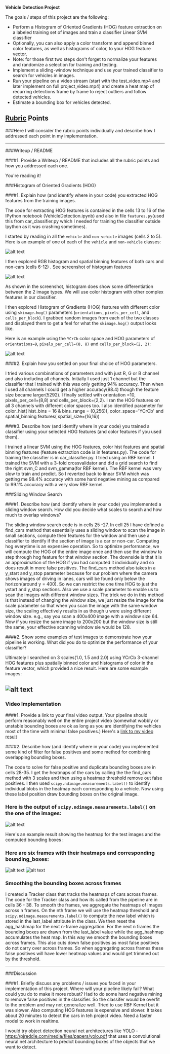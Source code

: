 
**Vehicle Detection Project**

The goals / steps of this project are the following:

* Perform a Histogram of Oriented Gradients (HOG) feature extraction on a labeled training set of images and train a classifier Linear SVM classifier
* Optionally, you can also apply a color transform and append binned color features, as well as histograms of color, to your HOG feature vector. 
* Note: for those first two steps don't forget to normalize your features and randomize a selection for training and testing.
* Implement a sliding-window technique and use your trained classifier to search for vehicles in images.
* Run your pipeline on a video stream (start with the test_video.mp4 and later implement on full project_video.mp4) and create a heat map of recurring detections frame by frame to reject outliers and follow detected vehicles.
* Estimate a bounding box for vehicles detected.

[//]: # (Image References)
[image1]: ./examples/car_not_car.png
[image2]: ./examples/HOG_example.png
[image3]: ./examples/RGB_histogram.png
[image4]: ./examples/bboxes.png
[image5]: ./examples/labels_map.png
[image6]: ./examples/output_bboxes.png
[image7]: ./examples/output_bboxes_and_heatmap1.png
[image8]: ./examples/output_bboxes_and_heatmap2.png
[video1]: ./project_video.mp4

## [Rubric](https://review.udacity.com/#!/rubrics/513/view) Points
###Here I will consider the rubric points individually and describe how I addressed each point in my implementation.  

---
###Writeup / README

####1. Provide a Writeup / README that includes all the rubric points and how you addressed each one.    

You're reading it!

###Histogram of Oriented Gradients (HOG)

####1. Explain how (and identify where in your code) you extracted HOG features from the training images.

The code for extracting HOG features is contained in the cells 13 to 16 of the IPython notebook (VehicleDetection.ipynb) and also in file  `features.py`(used this from car_classifier.py which I needed for training the classifier outside Ipython as it was crashing sometimes).  

I started by reading in all the `vehicle` and `non-vehicle` images (cells 2 to 5).  Here is an example of one of each of the `vehicle` and `non-vehicle` classes:

![alt text][image1]

I then explored RGB histogram and spatial binning features of both cars and non-cars (cells 6-12) . See screenshot of histogram features

![alt text][image3]

As shown in the screenshot, histogram does show some differentiation between the 2 image types. We will use color histogram with other complex features in our classifier. 

I then explored Histogram of Gradients (HOG) features with different color using `skimage.hog()` parameters (`orientations`, `pixels_per_cell`, and `cells_per_block`).  I grabbed random images from each of the two classes and displayed them to get a feel for what the `skimage.hog()` output looks like.

Here is an example using the `YCrCb` color space and HOG parameters of `orientations=9`, `pixels_per_cell=(8, 8)` and `cells_per_block=(2, 2)`:


![alt text][image2]

####2. Explain how you settled on your final choice of HOG parameters.

I tried various combinations of parameters and with just R, G or B channel and also including all channels. Initially I used just 1 channel but the classifier that I trained with this was only getting 94% accuracy. Then when I used all channels I could get a higher accuracy(98.4) though the feature size became larger(5292). I finally settled with orientation =10, pixels_per_cell=(8,8) and cells_per_block=(2,2). I ran the HOG features on all 3 channels with different color spaces too. I also identified parameter for color_hist( hist_bins = 16 & bins_range = (0,256)), color_space='YCrCb'  and spatial_binning features(    spatial_size=(16,16))

####3. Describe how (and identify where in your code) you trained a classifier using your selected HOG features (and color features if you used them).

I trained a linear SVM using the HOG features, color hist features and spatial binning features (feature extraction code is in features.py). The code for training the classifier is in car_classifier.py. I tried using an RBF kernel. I trained the SVM with a 3-fold crossvalidator and did a grid search to find the right svm_C and svm_gamma(for RBF kernel). The RBF kernel was very slow to train and predict. So I reverted back to linear SVM which was getting me 98.4% accuracy with some hard negative mining as compared to 99.1% accuracy with a very slow RBF kernel.

###Sliding Window Search

####1. Describe how (and identify where in your code) you implemented a sliding window search.  How did you decide what scales to search and how much to overlap windows?

The sliding window search code is in cells 25 -27. In cell 25 I have defined a find_cars method that essentially uses a sliding window to scan the image in small sections, compute their features for the window and then use a classifier to identify if the section of image is a car or non-car. Computing hog everytime is an expensive operation. So to optimize performance, we will compute the HOG of the entire image once and then use the window to step through hog feature for that window section. The downside is that it is an approximation of the HOG if you had computed it individually and so does result in more false positives. The find_cars method also takes in a y_start and y_stop parameter because for our problem where the camera shows images of driving in lanes, cars will be found only below the horizon(around y = 400). So we can restrict the one time HOG to just the ystart and y_stop sections. Also we use a scale parameter to enable us to scan the images with different window sizes. The trick we do in this method is that instead of changing the window size, we just resize the image for the scale parameter so that when you scan the image with the same window size, the scaling effectively results in as though u were using different window size. e.g., say you scan a 400x400 image with a window size 64. Now if you resize the same image to 200x200 but the window size is still the same, your effective scanning window sie would be 128.


####2. Show some examples of test images to demonstrate how your pipeline is working.  What did you do to optimize the performance of your classifier?

Ultimately I searched on 3 scales(1.0, 1.5 and 2.0) using YCrCb 3-channel HOG features plus spatially binned color and histograms of color in the feature vector, which provided a nice result.  Here are some example images:

![alt text][image4]
---

### Video Implementation

####1. Provide a link to your final video output.  Your pipeline should perform reasonably well on the entire project video (somewhat wobbly or unstable bounding boxes are ok as long as you are identifying the vehicles most of the time with minimal false positives.)
Here's a [link to my video result](./project_video.mp4)


####2. Describe how (and identify where in your code) you implemented some kind of filter for false positives and some method for combining overlapping bounding boxes.

The code to solve for false positive and duplicate bounding boxes are in cells 28-35. I get the heatmaps of the cars by calling the the find_cars method with 3 scales and then using a heatmap threshold remove out false positives. I then used `scipy.ndimage.measurements.label()` to identify individual blobs in the heatmap each corresponding to a vehicle.  Now using these label position draw bounding boxes on the original image.

### Here is the output of `scipy.ndimage.measurements.label()` on the one of the images:
![alt text][image5]

Here's an example result showing the heatmap for the test images and the computed bounding boxes :

### Here are six frames with their heatmaps and corresponding bounding_boxes:

![alt text][image7]
![alt text][image8]


### Smoothing the bounding boxes across frames 
I created a Tracker class that tracks the heatmaps of cars across frames. The code for the Tracker class and how its called from the pipeline are in cells 36 - 38. To smooth the frames, we aggregate the heatmaps of images across n frames. On the nth frame we will use the heatmap threshold and `scipy.ndimage.measurements.label()` to compute the new label which is stored in the last_label attribute in the class. We then reset the agg_hashmap for the next n-frame aggregation. For the next n frames the bounding boxes are drawn from the last_label value while the agg_hashmap accumulates the heat map. In this way we smooth the bounding boxes across frames. This also cuts down false positives as most false positives do not carry over across frames. So when aggregating across frames these false positives will have lower heatmap values and would get trimmed out by the threshold.

---

###Discussion

####1. Briefly discuss any problems / issues you faced in your implementation of this project.  Where will your pipeline likely fail?  What could you do to make it more robust?
Had to do some hard negative mining to remove false positives in the classifier. So the classifer would be overfit to the problem and may not generalize well. Tried to use RBF Kernel but it was slower. Also computing HOG features is expensive and slower. It takes about 20 minutes to detect the cars in teh project video. Need a faster model to work in realtime. 

I would try object detection neural net architectures like YOLO - https://pjreddie.com/media/files/papers/yolo.pdf that uses a convolutional neural net architecture to predict bounding boxes of the objects that we want to detect.

